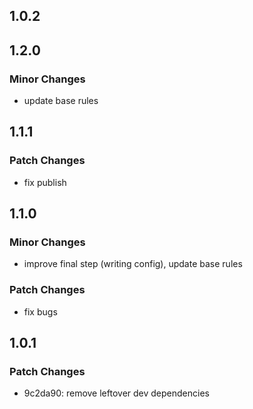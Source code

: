 ## 1.0.2

## 1.2.0
### Minor Changes

- update base rules

## 1.1.1
### Patch Changes

- fix publish

## 1.1.0
### Minor Changes

- improve final step (writing config), update base rules
### Patch Changes

- fix bugs

## 1.0.1
### Patch Changes

- 9c2da90: remove leftover dev dependencies
